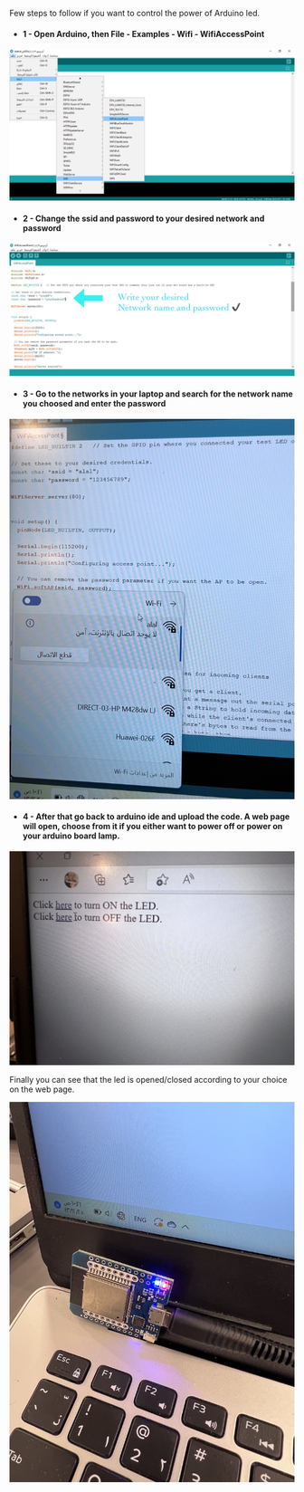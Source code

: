 Few steps to follow if you want to control the power of Arduino led. 

- #### 1 - Open Arduino, then File - Examples - Wifi - WifiAccessPoint 

![](Images/Wifi_Access_Point.png)

- #### 2 - Change the ssid and password to your desired network and password 

![](Images/wifi.jpg)

- #### 3 - Go to the networks in your laptop and search for the network name you choosed and enter the password

![](Images/IMG-1179.jpg)

- #### 4 - After that go back to arduino ide and upload the code. A web page will open, choose from it if you either want to power off or power on your arduino board lamp. 

![](Images/IMG-1180.jpg)

Finally you can see that the led is opened/closed according to your choice on the web page. 

![](Images/IMG-1181.jpg)
